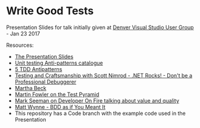 # Write Good Tests
Presentation Slides for talk initially given at [Denver Visual Studio User Group](http://www.denvervisualstudio.net/) - Jan 23 2017

Resources:
- [The Presentation Slides](https://raelyard.github.io/WriteGoodTestsPresentation/Presentation.html)
- [Unit testing Anti-patterns catalogue](http://stackoverflow.com/questions/333682/unit-testing-anti-patterns-catalogue)
- [5 TDD Antipatterns](https://www.madetech.com/blog/5-tdd-antipatterns)
- [Testing and Craftsmanship with Scott Nimrod - .NET Rocks! - Don't be a Professional Debuggerer](http://www.dotnetrocks.com/?show=1214)
- [Martha Beck](http://marthabeck.com/blog/)
- [Martin Fowler on the Test Pyramid](https://martinfowler.com/bliki/TestPyramid.html)
- [Mark Seeman on Developer On Fire talking about value and quality](http://developeronfire.com/podcast/episode-183-mark-seemann-value-and-quality)
- [Matt Wynne - BDD as if You Meant It](https://skillsmatter.com/skillscasts/2446-bdd-as-its-meant-to-be-done)
- This repository has a Code branch with the example code used in the Presentation
